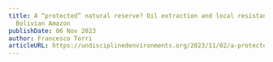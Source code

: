 ```yaml
---
title: A “protected” natural reserve? Oil extraction and local resistance in the
  Bolivian Amazon
publishDate: 06 Nov 2023
author: Francesco Torri
articleURL: https://undisciplinedenvironments.org/2023/11/02/a-protected-natural-reserve-oil-extraction-and-local-resistance-in-the-bolivian-amazon/
---
```

